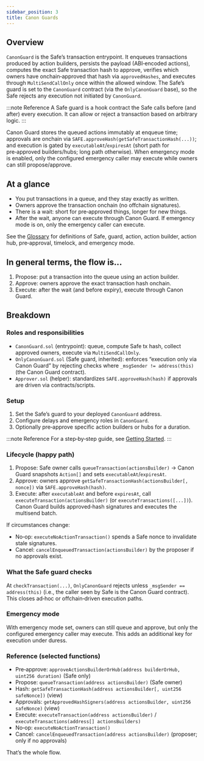 ```yaml
---
sidebar_position: 3
title: Canon Guards
---
```


## Overview

`CanonGuard` is the Safe’s transaction entrypoint. It enqueues transactions produced by action builders, persists the payload (ABI‑encoded actions), computes the exact Safe transaction hash to approve, verifies which owners have onchain‑approved that hash via `approvedHashes`, and executes through `MultiSendCallOnly` once within the allowed window. The Safe’s guard is set to the `CanonGuard` contract (via the `OnlyCanonGuard` base), so the Safe rejects any execution not initiated by `CanonGuard`.

:::note Reference
A Safe guard is a hook contract the Safe calls before (and after) every execution. It can allow or reject a transaction based on arbitrary logic.
:::

Canon Guard stores the queued actions immutably at enqueue time; approvals are onchain via `SAFE.approveHash(getSafeTransactionHash(...))`; and execution is gated by `executableAt`/`expiresAt` (short path for pre‑approved builders/hubs; long path otherwise). When emergency mode is enabled, only the configured emergency caller may execute while owners can still propose/approve.

## At a glance 

- You put transactions in a queue, and they stay exactly as written.
- Owners approve the transaction onchain (no offchain signatures).
- There is a wait: short for pre‑approved things, longer for new things.
- After the wait, anyone can execute through Canon Guard. If emergency mode is on, only the emergency caller can execute.

See the [Glossary](./glossary.md) for definitions of Safe, guard, action, action builder, action hub, pre‑approval, timelock, and emergency mode.

## In general terms, the flow is...

1) Propose: put a transaction into the queue using an action builder.
2) Approve: owners approve the exact transaction hash onchain.
3) Execute: after the wait (and before expiry), execute through Canon Guard.

## Breakdown

### Roles and responsibilities

- `CanonGuard.sol` (entrypoint): queue, compute Safe tx hash, collect approved owners, execute via `MultiSendCallOnly`.
- `OnlyCanonGuard.sol` (Safe guard, inherited): enforces “execution only via Canon Guard” by rejecting checks where `_msgSender != address(this)` (the Canon Guard contract).
- `Approver.sol` (helper): standardizes `SAFE.approveHash(hash)` if approvals are driven via contracts/scripts.

### Setup

1) Set the Safe’s guard to your deployed `CanonGuard` address.
2) Configure delays and emergency roles in `CanonGuard`.
3) Optionally pre‑approve specific action builders or hubs for a duration.

:::note Reference
For a step‑by‑step guide, see [Getting Started](../getting-started/getting-started.md).
:::

### Lifecycle (happy path)

1) Propose: Safe owner calls `queueTransaction(actionsBuilder)` → Canon Guard snapshots `Action[]` and sets `executableAt`/`expiresAt`.
2) Approve: owners approve `getSafeTransactionHash(actionsBuilder[, nonce])` via `SAFE.approveHash(hash)`.
3) Execute: after `executableAt` and before `expiresAt`, call `executeTransaction(actionsBuilder)` (or `executeTransactions([...])`). Canon Guard builds approved‑hash signatures and executes the multisend batch.

If circumstances change:
- No‑op: `executeNoActionTransaction()` spends a Safe nonce to invalidate stale signatures.
- Cancel: `cancelEnqueuedTransaction(actionsBuilder)` by the proposer if no approvals exist.

### What the Safe guard checks

At `checkTransaction(...)`, `OnlyCanonGuard` rejects unless `_msgSender == address(this)` (i.e., the caller seen by Safe is the Canon Guard contract). This closes ad‑hoc or offchain‑driven execution paths.

### Emergency mode

With emergency mode set, owners can still queue and approve, but only the configured emergency caller may execute. This adds an additional key for execution under duress.

### Reference (selected functions)

- Pre‑approve: `approveActionsBuilderOrHub(address builderOrHub, uint256 duration)` (Safe only)
- Propose: `queueTransaction(address actionsBuilder)` (Safe owner)
- Hash: `getSafeTransactionHash(address actionsBuilder[, uint256 safeNonce])` (view)
- Approvals: `getApprovedHashSigners(address actionsBuilder, uint256 safeNonce)` (view)
- Execute: `executeTransaction(address actionsBuilder)` / `executeTransactions(address[] actionsBuilders)`
- No‑op: `executeNoActionTransaction()`
- Cancel: `cancelEnqueuedTransaction(address actionsBuilder)` (proposer; only if no approvals)

That’s the whole flow. 